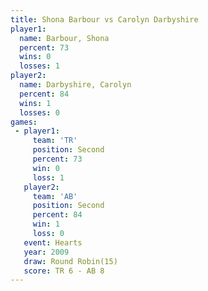 ```yaml
---
title: Shona Barbour vs Carolyn Darbyshire
player1:                   
  name: Barbour, Shona     
  percent: 73              
  wins: 0                  
  losses: 1                
player2:                   
  name: Darbyshire, Carolyn
  percent: 84              
  wins: 1                  
  losses: 0                
games:
 - player1:          
     team: 'TR'      
     position: Second
     percent: 73     
     win: 0          
     loss: 1         
   player2:          
     team: 'AB'      
     position: Second
     percent: 84     
     win: 1          
     loss: 0         
   event: Hearts        
   year: 2009           
   draw: Round Robin(15)
   score: TR 6 - AB 8   
---
```

